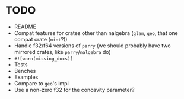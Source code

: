 # TODO

- README
- Compat features for crates other than nalgebra (`glam`, `geo`, that one compat crate (`mint`?))
- Handle f32/f64 versions of `parry` (we should probably have two mirrored crates, like `parry`/`nalgebra` do)
- `#![warn(missing_docs)]`
- Tests
- Benches
- Examples
- Compare to `geo`'s impl
- Use a non-zero f32 for the concavity parameter?
